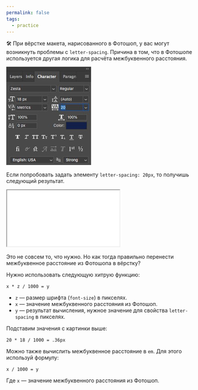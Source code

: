 ```yaml
---
permalink: false
tags:
  - practice
---
```

🛠 При вёрстке макета, нарисованного в Фотошоп, у вас могут возникнуть проблемы с `letter-spacing`. Причина в том, что в Фотошопе используется другая логика для расчёта межбуквенного расстояния.

![Межбуквенное расстояние в Фотошопе](../images/letter-spacing.png)

Если попробовать задать элементу `letter-spacing: 20px`, то получишь следующий результат.

<iframe title="Межбуквенное расстояние, перенесённое из photoshop" src="../demos/photoshop.html"></iframe>

Это не совсем то, что нужно. Но как тогда правильно перенести межбуквенное расстояние из Фотошопа в вёрстку?

Нужно использовать следующую хитрую функцию:

```
x * z / 1000 = y
```

- `z` — размер шрифта (`font-size`) в пикселях.
- `x` — значение межбуквенного расстояния из Фотошоп.
- `y` — результат вычисления, нужное значение для свойства `letter-spacing` в пикселях.

Подставим значения с картинки выше:

```
20 * 18 / 1000 = .36px
```

Можно также вычислить межбуквенное расстояние в `em`. Для этого используй формулу:

```
x / 1000 = y
```

Где `x` — значение межбуквенного расстояния из Фотошоп.
